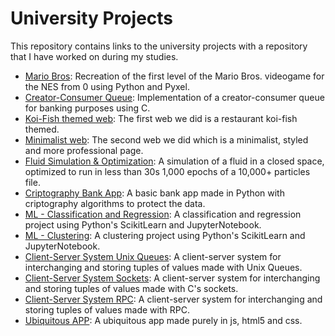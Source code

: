 # University Projects
This repository contains links to the university projects with a repository that I have worked on during my studies. 

- [Mario Bros](https://github.com/CLopMan/MurioBrothers): Recreation of the first level of the Mario Bros. videogame for the NES from 0 using Python and Pyxel.
- [Creator-Consumer Queue](https://github.com/Marina963/P3_SSOO): Implementation of a creator-consumer queue for banking purposes using C.
- [Koi-Fish themed web](https://github.com/ManuGPR/Pr_1_IU): The first web we did is a restaurant koi-fish themed.
- [Minimalist web](https://github.com/100472175/InterfacesUsuario_02): The second web we did which is a minimalist, styled and more professional page.
- [Fluid Simulation & Optimization](https://github.com/ManuGPR/FluidSim): A simulation of a fluid in a closed space, optimized to run in less than 30s 1,000 epochs of a 10,000+ particles file.
- [Criptography Bank App](https://github.com/Adri-Extremix/PracticaCriptografia): A basic bank app made in Python with criptography algorithms to protect the data.
- [ML - Classification and Regression](https://github.com/CLopMan/aprendizajeAutomatico-G03): A classification and regression project using Python's ScikitLearn and JupyterNotebook.
- [ML - Clustering](https://github.com/ManuGPR/AA_P2_G03): A clustering project using Python's ScikitLearn and JupyterNotebook.
- [Client-Server System Unix Queues](https://github.com/ManuGPR/DS_UNIX_QUEUES): A client-server system for interchanging and storing tuples of values made with Unix Queues.
- [Client-Server System Sockets](https://github.com/ManuGPR/DS_SOCKETS): A client-server system for interchanging and storing tuples of values made with C's sockets.
- [Client-Server System RPC](https://github.com/Marina963/SD_3): A client-server system for interchanging and storing tuples of values made with RPC.
- [Ubiquitous APP](https://github.com/CLopMan/SSIIUU-final): A ubiquitous app made purely in js, html5 and css.
